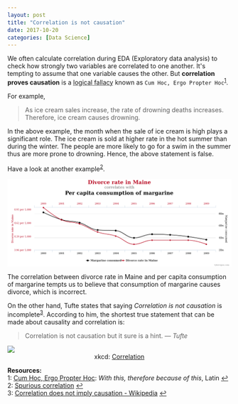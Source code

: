 ```yaml
---
layout: post
title: "Correlation is not causation"
date: 2017-10-20
categories: [Data Science]
---
```


We often calculate correlation during EDA (Exploratory data analysis) to check how strongly two variables are correlated to one another. It's tempting to assume that one variable causes the other. But **correlation proves causation** is a <abbr title="use of invalid or otherwise faulty reasoning  in the construction of an argument">logical fallacy</abbr> known as `Cum Hoc, Ergo Propter Hoc`<sup id="a1">[1](#myfootnote1)</sup>. 

For example,

> As ice cream sales increase, the rate of drowning deaths increases. Therefore, ice cream causes drowning.

In the above example, the month when the sale of ice cream is high plays a significant role. The ice cream is sold at higher rate in the hot summer than during the winter. The people are more likely to go for a swim in the summer thus are more prone to drowning. Hence, the above statement is false.

Have a look at another example<sup id="a2">[2](#myfootnote2)</sup>.

<img src="/img/correlation.png" style="display: block; margin: auto; width: auto; max-width: 100%;">  

The correlation between divorce rate in Maine and per capita consumption of margarine tempts us to believe that consumption of margarine causes divorce, which is incorrect.

On the other hand, Tufte states that saying *Correlation is not causation* is incomplete<sup id="a3">[3](#myfootnote3)</sup>. According to him, the shortest true statement that can be made about causality and correlation is:

> Correlation is not causation but it sure is a hint.
> &mdash; <cite>Tufte</cite>


<img src="https://imgs.xkcd.com/comics/correlation.png" style="float: center; display: block; margin: auto; width: auto; max-width: 100%;">
<div style="text-align: center">
<figcaption>xkcd: <a href="https://xkcd.com/552/">Correlation</a></figcaption></div>

**Resources:**  
<a name="myfootnote1"></a>1: [Cum Hoc, Ergo Propter Hoc](http://www.fallacyfiles.org/cumhocfa.html): *With this, therefore because of this*, Latin [↩](#a1)  
<a name="myfootnote2"></a>2: [Spurious correlation](http://www.tylervigen.com/spurious-correlations) [↩](#a2)  
<a name="myfootnote3"></a>3: [Correlation does not imply causation - Wikipedia](https://en.wikipedia.org/wiki/Correlation_does_not_imply_causation#cite_ref-Tufte_2006_5_1-1) [↩](#a3)  
